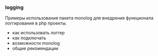 ### logging

Примеры использования пакета monolog для внедрения функционала логгирования
в php проекты.

- как использовать логгер
- как подключать
- возможности monolog
- общие рекомендации